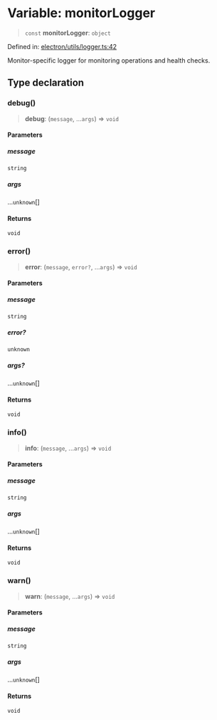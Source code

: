 # Variable: monitorLogger

> `const` **monitorLogger**: `object`

Defined in: [electron/utils/logger.ts:42](https://github.com/Nick2bad4u/Uptime-Watcher/blob/3cce0c3b352c8390536ca3c7399ece50a05faf18/electron/utils/logger.ts#L42)

Monitor-specific logger for monitoring operations and health checks.

## Type declaration

### debug()

> **debug**: (`message`, ...`args`) => `void`

#### Parameters

##### message

`string`

##### args

...`unknown`[]

#### Returns

`void`

### error()

> **error**: (`message`, `error?`, ...`args`) => `void`

#### Parameters

##### message

`string`

##### error?

`unknown`

##### args?

...`unknown`[]

#### Returns

`void`

### info()

> **info**: (`message`, ...`args`) => `void`

#### Parameters

##### message

`string`

##### args

...`unknown`[]

#### Returns

`void`

### warn()

> **warn**: (`message`, ...`args`) => `void`

#### Parameters

##### message

`string`

##### args

...`unknown`[]

#### Returns

`void`
